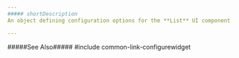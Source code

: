 ```yaml
---
##### shortDescription
An object defining configuration options for the **List** UI component.

---
```

#####See Also#####
#include common-link-configurewidget